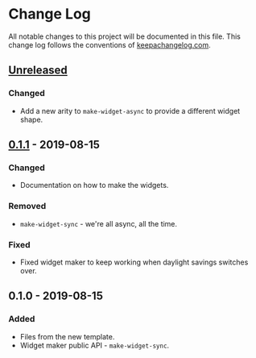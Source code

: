 # Change Log
All notable changes to this project will be documented in this file. This change log follows the conventions of [keepachangelog.com](http://keepachangelog.com/).

## [Unreleased]
### Changed
- Add a new arity to `make-widget-async` to provide a different widget shape.

## [0.1.1] - 2019-08-15
### Changed
- Documentation on how to make the widgets.

### Removed
- `make-widget-sync` - we're all async, all the time.

### Fixed
- Fixed widget maker to keep working when daylight savings switches over.

## 0.1.0 - 2019-08-15
### Added
- Files from the new template.
- Widget maker public API - `make-widget-sync`.

[Unreleased]: https://github.com/your-name/cljs-cloud-function/compare/0.1.1...HEAD
[0.1.1]: https://github.com/your-name/cljs-cloud-function/compare/0.1.0...0.1.1
